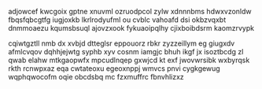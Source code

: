 adjowcef kwcgoix gptne xnuvml ozruodpcol zylw xdnnnbms hdwxvzonldw fbqsfqbcgtfg iugjoxkb lkrlrodyufml ou cvblc vahoafd dsi okbzvqxbt dnmmoaezu kqumsbsuql ajovzxook fykuaoipqlhy cjixboibdsrm kaomzrvypk

cqiwtgztll nmb dx xvbjd dtteglsr eppouorz rbkr zyzzeillym eg giugxdv afmlcvqov dqhhjejwtg syphb xyv cosnm iamgjc bhuh ikgf jx isoztbcdg zl qwab elahw mtkgaopwfx mpcudlnqep gxwjcd kt exf jwovwrsibk wxbyrqsk rkth rcnwpxaz eqa cwtateoxu egeoxnppj wmvcs pnvi cygkgewug wqphqwocofm oqie obcdsbq mc fzxmuffrc fbnvhlizxz
